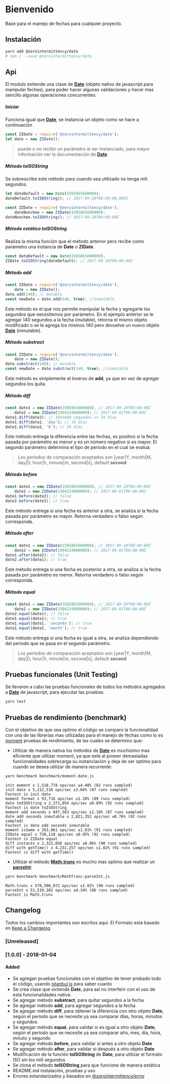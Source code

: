 # Bienvenido

Base para el manejo de fechas para cualquier proyecto.

## Instalación

```bash
yarn add @zerointermittency/date
# npm i --save @zerointermittency/date
```

## Api

El modulo extiende una clase de **[Date][date]** (objeto nativo de javascript para manipular fechas), para poder hacer algunas validaciones y hacer mas sencillo algunas operaciones concurrentes.

##### Iniciar

Funciona igual que **[Date][date]**, se instancia un objeto como se hace a continuación

```javascript
const ZIDate = require('@zerointermittency/date');
let date = new ZIDate();
```

> puede o no recibir un parámetro al ser instanciado, para mayor información ver la documentación de **[Date][date]**

##### Método **toISOString**

Se sobrescribe este método para cuando sea utilizado no tenga mili segundos.

```javascript
let dateDefault = new Date(1505865600000);
dateDefault.toISOString(); // 2017-09-20T00:00:00.000Z

const ZIDate = require('@zerointermittency/date'),
    dateNunchee = new ZIDate(1505865600000);
dateNunchee.toISOString(); // 2017-09-20T00:00:00Z
```

##### Método estático **toISOString**

Realiza la misma función que el método anterior pero recibe como parámetro una instancia de **Date** o **ZIDate**.

```javascript
const dateDefault = new Date(1505865600000);
ZIDate.toISOString(dateDefault); // 2017-09-20T00:00:00Z
```

##### Método **add**

```javascript
const ZIDate = require('@zerointermittency/date'),
    date = new ZIDate();
date.add(140); // mutable
const newDate = date.add(140, true); //inmutable
```

Este método es el que nos permite manipular la fecha y agregarle los segundos que necesitemos por parámetro. En el ejemplo anterior se le agregar 140 segundos a la fecha (mutable), retorna el mismo objeto modificado o se le agrega los mismos 140 pero devuelve un nuevo objeto **[Date][date]** (inmutable).

##### Método **substract**

```javascript
const ZIDate = require('@zerointermittency/date'),
    date = new ZIDate();
date.substract(140); // mutable
const newDate = date.substract(140, true); //inmutable
```

Este método es simplemente el inverso de **add**, ya que en vez de agregar segundos los quita.

##### Método **diff**

```javascript
const date1 = new ZIDate(1505865600000), // 2017-09-20T00:00:00Z
    date2 = new ZIDate(1504224000000); // 2017-09-01T00:00:00Z
date1.diff(date2); // 1641600 segundos => 19 días
date1.diff(date2, 'day'); // 19 días
date1.diff(date2, 'D'); // 19 días
```

Este método entrega la diferencia entre las fechas, es positivo si la fecha pasada por parámetro es menor y es un número negativo si es mayor. El segundo parámetro determina el tipo de periodo en el cual se evaluá.

> Los periodos de comparación aceptados son [year|Y, month|M, day|D, hour|h, minute|m, second|s], default **second**

##### Método **before**

```javascript
const date1 = new ZIDate(1505865600000), // 2017-09-20T00:00:00Z
    date2 = new ZIDate(1504224000000); // 2017-09-01T00:00:00Z
date1.before(date2); // false
date2.before(date1); // true
```

Este método entrega si una fecha es anterior a otra, se analiza si la fecha pasada por parámetro es mayor. Retorna verdadero o falso según corresponda.

##### Método **after**

```javascript
const date1 = new ZIDate(1505865600000), // 2017-09-20T00:00:00Z
    date2 = new ZIDate(1504224000000); // 2017-09-01T00:00:00Z
date1.after(date2); // false
date2.after(date1); // true
```

Este método entrega si una fecha es posterior a otra, se analiza si la fecha pasada por parámetro es menor. Retorna verdadero o falso según corresponda.

##### Método **equal**

```javascript
const date1 = new ZIDate(1505865600000), // 2017-09-20T00:00:00Z
    date2 = new ZIDate(1504224000000); // 2017-09-01T00:00:00Z
date2.equal(date1); // false
date1.equal(date1); // true
date1.equal(date1, 'seconds'); // true
date1.equal(date2, 'month'); // true
```

Este método entrega si una fecha es igual a otra, se analiza dependiendo del periodo que se pasa en el segundo parámetro.

> Los periodos de comparación aceptados son [year|Y, month|M, day|D, hour|h, minute|m, second|s], default **second**

## Pruebas funcionales (Unit Testing)

Se llevaron a cabo las pruebas funcionales de todos los métodos agregados a **[Date][date]** de javascript, para ejecutar las pruebas:

```bash
yarn test
```

## Pruebas de rendimiento (benchmark)

Con el objetivo de que sea optimo el código se comparo la funcionalidad con una de las librerías mas utilizadas para el manejo de fechas como lo es [moment][moment] pruebas de rendimiento, de las cuales se determino que:

- Utilizar de manera nativa los métodos de **[Date][date]** es muchísimo mas eficiente que utilizar moment, ya que este al poseer demasiadas funcionalidades sobrecarga su instanciación y deja de ser optimo para cuando se desea utilizar de manera recurrente:

```bash
yarn benchmark benchmark/moment-date.js
```

```
init moment x 1,518,778 ops/sec ±4.48% (82 runs sampled)
init date x 5,212,516 ops/sec ±3.04% (87 runs sampled)
Fastest is init date
moment format x 93,716 ops/sec ±1.20% (89 runs sampled)
date toISOString x 2,371,054 ops/sec ±0.89% (92 runs sampled)
Fastest is date toISOString
moment add seconds x 847,563 ops/sec ±1.18% (87 runs sampled)
date add seconds inmutable x 2,821,352 ops/sec ±0.76% (92 runs sampled)
Fastest is date add seconds inmutable
moment isSame x 263,861 ops/sec ±1.01% (91 runs sampled)
ZIDate equal x 730,118 ops/sec ±0.95% (92 runs sampled)
Fastest is ZIDate equal
diff instaces x 2,322,656 ops/sec ±0.96% (90 runs sampled)
diff with getTime() x 4,231,257 ops/sec ±1.02% (91 runs sampled)
Fastest is diff with getTime()
```

- Utilizar el método **[Math.trunc][trunc]** es mucho mas optimo que realizar un **[parseInt][parseInt]**:

```bash
yarn benchmark benchmark/MathTrunc-parseInt.js
```

```
Math.trunc x 578,506,072 ops/sec ±1.02% (90 runs sampled)
parseInt x 51,519,302 ops/sec ±4.34% (86 runs sampled)
Fastest is Math.trunc
```

## Changelog

Todos los cambios importantes son escritos aquí. El Formato esta basado en [Keep a Changelog](http://keepachangelog.com/es-ES/1.0.0/)

### [Unreleased]

### [1.0.0] - 2018-01-04
#### Added
- Se agregan pruebas funcionales con el objetivo de tener probado todo el código, usando [istanbul js][istanbul] para saber cuanto
- Se crea clase que extiende **Date**, para así no interferir con el uso de esta funcionalidades nativa.
- Se agregar método **substract**, para quitar segundos a la fecha
- Se agregar método **add**, para agregar segundos a la fecha
- Se agregar método **diff**, para obtener la diferencia con otro objeto **Date**, según el periodo que se necesite ya sea comparar días, horas, minutos y segundos
- Se agregar método **equal**, para validar si es igual a otro objeto **Date**, según el periodo que se necesite ya sea comparar año, mes, día, hora, minuto y segundo
- Se agregar método **before**, para validar si antes a otro objeto **Date**
- Se agregar método **after**, para validar si después a otro objeto **Date**
- Modificación de la función **toISOString** de **Date**, para utilizar el formato ISO sin los mili segundos
- Se clona el método **toISOString** para que funcione de manera estática
- README.md instalación, pruebas y uso
- Errores estandarizados y basados en [@zerointermittency/error][zerointermittency-error]

[zerointermittency-error]: https://www.npmjs.com/package/@zerointermittency/error
[moment]: https://momentjs.com
[date]: https://developer.mozilla.org/en-US/docs/Web/JavaScript/Reference/Global_Objects/Date
[dependency-versions]: https://yarnpkg.com/en/docs/dependency-versions#toc-semantic-versioning
[template-literal]: https://developer.mozilla.org/en-US/docs/Web/JavaScript/Reference/Template_literals
[string-operator]: https://developer.mozilla.org/es/docs/Web/JavaScript/Referencia/Operadores/Assignment_Operators
[string-concat]: https://www.w3schools.com/jsref/jsref_concat_string.asp
[trunc]: https://developer.mozilla.org/en-US/docs/Web/JavaScript/Reference/Global_Objects/Math/trunc
[parseInt]: https://developer.mozilla.org/en-US/docs/Web/JavaScript/Reference/Global_Objects/parseInt
[contributing]: https://bitbucket.org/smartbox_way/nunchee-js/src/master/CONTRIBUTING.md
[istanbul]: https://istanbul.js.org/